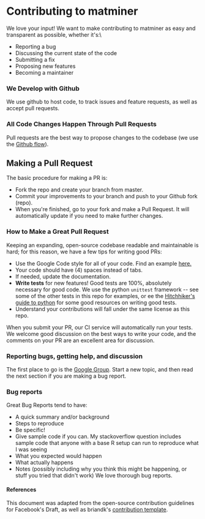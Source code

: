 # Contributing to matminer
We love your input! We want to make contributing to matminer as easy and transparent as possible, whether it's:\
* Reporting a bug
* Discussing the current state of the code
* Submitting a fix
* Proposing new features
* Becoming a maintainer

### We Develop with Github
We use github to host code, to track issues and feature requests, as well as accept pull requests.

### All Code Changes Happen Through Pull Requests
Pull requests are the best way to propose changes to the codebase (we use the [Github flow](https://guides.github.com/introduction/flow/)).

## Making a Pull Request
The basic procedure for making a PR is:
* Fork the repo and create your branch from master.
* Commit your improvements to your branch and push to your Github fork (repo).
* When you're finished, go to your fork and make a Pull Request. It will automatically update if you need to make further changes.

### How to Make a **Great** Pull Request
Keeping an expanding, open-source codebase readable and maintainable is hard; for this reason, we have a few tips for writing good PRs:

* Use the Google Code style for all of your code. Find an example [here.](https://sphinxcontrib-napoleon.readthedocs.io/en/latest/example_google.html)
* Your code should have (4) spaces instead of tabs.
* If needed, update the documentation.
* **Write tests** for new features! Good tests are 100%, absolutely necessary for good code. We use the python `unittest` framework -- see some of the other tests in this repo for examples, or ee the [Hitchhiker's guide to python](https://docs.python-guide.org/writing/tests/) for some good resources on writing good tests.
* Understand your contributions will fall under the same license as this repo. 

When you submit your PR, our CI service will automatically run your tests. 
We welcome good discussion on the best ways to write your code, and the comments on your PR are an excellent area for discussion.


### Reporting bugs, getting help, and discussion
The first place to go is the [Google Group](https://groups.google.com/forum/#!forum/matminer). Start a new topic, and then read the next section if you are making a bug report.

### Bug reports
Great Bug Reports tend to have:
* A quick summary and/or background
* Steps to reproduce
* Be specific!
* Give sample code if you can. My stackoverflow question includes sample code that anyone with a base R setup can run to reproduce what I was seeing
* What you expected would happen
* What actually happens
* Notes (possibly including why you think this might be happening, or stuff you tried that didn't work)
We love thorough bug reports.

#### References
This document was adapted from the open-source contribution guidelines for Facebook's Draft, as well as briandk's [contribution template](https://gist.github.com/briandk/3d2e8b3ec8daf5a27a62). 
